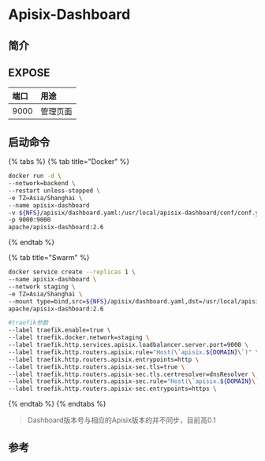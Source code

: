 # Apisix-Dashboard

## 简介



## EXPOSE

| 端口 | 用途 |
| :--- | :--- |
| 9000 | 管理页面 |



## 启动命令

{% tabs %}
{% tab title="Docker" %}
```bash
docker run -d \
--network=backend \
--restart unless-stopped \
-e TZ=Asia/Shanghai \
--name apisix-dashboard
-v ${NFS}/apisix/dashboard.yaml:/usr/local/apisix-dashboard/conf/conf.yaml 
-p 9000:9000 
apache/apisix-dashboard:2.6
```
{% endtab %}

{% tab title="Swarm" %}
```bash
docker service create --replicas 1 \
--name apisix-dashboard \
--network staging \
-e TZ=Asia/Shanghai \
--mount type=bind,src=${NFS}/apisix/dashboard.yaml,dst=/usr/local/apisix-dashboard/conf/conf.yaml \
apache/apisix-dashboard:2.6

#traefik参数
--label traefik.enable=true \
--label traefik.docker.network=staging \
--label traefik.http.services.apisix.loadbalancer.server.port=9000 \
--label traefik.http.routers.apisix.rule="Host(\`apisix.${DOMAIN}\`)" \
--label traefik.http.routers.apisix.entrypoints=http \
--label traefik.http.routers.apisix-sec.tls=true \
--label traefik.http.routers.apisix-sec.tls.certresolver=dnsResolver \
--label traefik.http.routers.apisix-sec.rule="Host(\`apisix.${DOMAIN}\`)" \
--label traefik.http.routers.apisix-sec.entrypoints=https \
```
{% endtab %}
{% endtabs %}

> Dashboard版本号与相应的Apisix版本的并不同步，目前高0.1

## 参考


